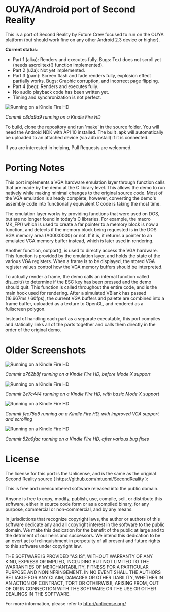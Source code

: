 OUYA/Android port of Second Reality
===================================

This is a port of Second Reality by Future Crew focused to run on the OUYA platform (but should work fine on any other Android 2.3 device or higher).

**Current status**:

- Part 1 (alku): Renders and executes fully.  Bugs: Text does not scroll yet (needs ascrolltext() function implemented).
- Part 2 (u2a): Not yet implemented.
- Part 3 (pam): Screen flash and fade renders fully, explosion effect partially works.  Bugs: Graphic corruption, and incorrect page flipping.
- Part 4 (beg): Renders and executes fully.
- No audio playback code has been written yet.
- Timing and synchronization is not perfect.

![Running on a Kindle Fire HD](http://falken42.github.com/sr5.jpg)

*Commit c8da9a9 running on a Kindle Fire HD*

To build, clone the repository and run 'make' in the source folder.  You will need the Android NDK with API 10 installed.  The built .apk will automatically be uploaded to an attached device (via adb install) if it is connected.

If you are interested in helping, Pull Requests are welcomed.


Porting Notes
=============

This port implements a VGA hardware emulation layer through function calls that are made by the demo at the C library level.  This allows the demo to run natively while making minimal changes to the original source code.  Most of the VGA emulation is already complete, however, converting the demo's assembly code into functionally equivalent C code is taking the most time.

The emulation layer works by providing functions that were used on DOS, but are no longer found in today's C libraries.  For example, the macro MK\_FP() which is used to create a far pointer to a memory block is now a function, and detects if the memory block being requested is in the DOS VGA memory area (A000:0000) or not.  If it is, it returns a pointer to an emulated VGA memory buffer instead, which is later used in rendering.

Another function, outport(), is used to directly access the VGA hardware.  This function is provided by the emulation layer, and holds the state of the various VGA registers.  When a frame is to be displayed, the stored VGA register values control how the VGA memory buffers should be interpreted.

To actually render a frame, the demo calls an internal function called dis\_exit() to determine if the ESC key has been pressed and the demo should quit.  This function is called throughout the entire code, and is the main hook used for rendering.  After a simulated VBlank has passed (16.667ms / 60fps), the current VGA buffers and palette are combined into a frame buffer, uploaded as a texture to OpenGL, and rendered as a fullscreen polygon.

Instead of handling each part as a separate executable, this port compiles and statically links all of the parts together and calls them directly in the order of the original demo.


Older Screenshots
=================

![Running on a Kindle Fire HD](http://falken42.github.com/sr.jpg)

*Commit a762b8f running on a Kindle Fire HD, before Mode X support*

![Running on a Kindle Fire HD](http://falken42.github.com/sr2.jpg)

*Commit 2e7c444 running on a Kindle Fire HD, with basic Mode X support*

![Running on a Kindle Fire HD](http://falken42.github.com/sr3.jpg)

*Commit fec75a6 running on a Kindle Fire HD, with improved VGA support and scrolling*

![Running on a Kindle Fire HD](http://falken42.github.com/sr4.jpg)

*Commit 52a9fac running on a Kindle Fire HD, after various bug fixes*


License
=======

The license for this port is the Unlicense, and is the same as the original Second Reality source ( https://github.com/mtuomi/SecondReality ):

This is free and unencumbered software released into the public domain.

Anyone is free to copy, modify, publish, use, compile, sell, or
distribute this software, either in source code form or as a compiled
binary, for any purpose, commercial or non-commercial, and by any
means.

In jurisdictions that recognize copyright laws, the author or authors
of this software dedicate any and all copyright interest in the
software to the public domain. We make this dedication for the benefit
of the public at large and to the detriment of our heirs and
successors. We intend this dedication to be an overt act of
relinquishment in perpetuity of all present and future rights to this
software under copyright law.

THE SOFTWARE IS PROVIDED "AS IS", WITHOUT WARRANTY OF ANY KIND,
EXPRESS OR IMPLIED, INCLUDING BUT NOT LIMITED TO THE WARRANTIES OF
MERCHANTABILITY, FITNESS FOR A PARTICULAR PURPOSE AND NONINFRINGEMENT.
IN NO EVENT SHALL THE AUTHORS BE LIABLE FOR ANY CLAIM, DAMAGES OR
OTHER LIABILITY, WHETHER IN AN ACTION OF CONTRACT, TORT OR OTHERWISE,
ARISING FROM, OUT OF OR IN CONNECTION WITH THE SOFTWARE OR THE USE OR
OTHER DEALINGS IN THE SOFTWARE.

For more information, please refer to <http://unlicense.org/>
